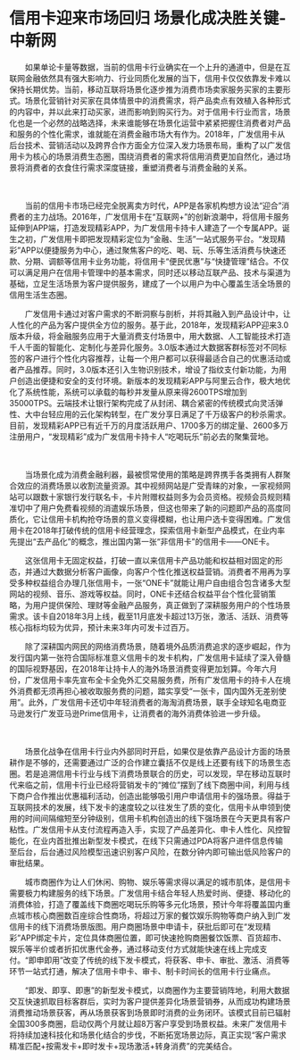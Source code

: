 # 信用卡迎来市场回归 场景化成决胜关键-中新网

　　如果单论卡量等数据，当前的信用卡行业确实在一个上升的通道中，但是在互联网金融依然具有强大影响力、行业同质化发展的当下，信用卡仅仅依靠发卡难以保持长期优势。当前，移动互联将场景化逐步推为消费市场卖家服务买家的主要形式。场景化营销针对买家在具体情景中的消费需求，将产品卖点有效植入各种形式的内容中，并以此来打动买家，进而影响到购买行为。对于信用卡行业而言，场景化也是一个必然的战略选择，未来谁能够在场景化运营中紧紧把握住消费者对产品和服务的个性化需求，谁就能在消费金融市场大有作为。2018年，广发信用卡从后台技术、营销活动以及跨界合作方面全方位深入发力场景布局，重构了以广发信用卡为核心的场景消费生态圈，围绕消费者的需求将信用消费更加自然化，通过场景将消费者的衣食住行需求深度链接，重塑消费者与消费金融的关系。

　　

　　当前的信用卡市场已经完全脱离卖方时代，APP是各家机构想方设法“迎合”消费者的主力战场。2016年，广发信用卡在“互联网+”的创新浪潮中，将信用卡服务延伸到APP端，打造发现精彩APP，为广发信用卡持卡人建造了一个专属APP。诞生之初，广发信用卡即把发现精彩定位为“金融、生活”一站式服务平台。“发现精彩”APP以便捷服务为中心，通过聚焦客户的吃、喝、玩、乐等生活消费与快速还款、分期、调额等信用卡业务功能，将信用卡“便民优惠”与“快捷管理”结合。不仅可以满足用户在信用卡管理中的基本需求，同时还以移动互联产品、技术与渠道为基础，立足生活场景为客户提供服务，建成了一个以用户为中心覆盖生活全场景的信用生活生态圈。

　　广发信用卡通过对客户需求的不断洞察与剖析，并将其融入到产品设计中，让人性化的产品为客户提供全方位的服务。基于此，2018年，发现精彩APP迎来3.0版本升级，将金融服务应用于大量消费支付场景中，用大数据、人工智能技术打造千人千面的智能化、定制化与差异化服务。3.0版本通过大数据客群标签对不同标签的客户进行个性化内容推荐，让每一个用户都可以获得最适合自己的优惠活动或者产品推荐。同时，3.0版本还引入生物识别技术，增设了指纹支付新功能，为用户创造出便捷和安全的支付环境。新版本的发现精彩APP与阿里云合作，极大地优化了系统性能，系统可以承载的每秒并发量从原来得2600TPS增加到35000TPS。云端技术让银行架构完成了从封闭、耦合紧密的传统模式向灵活弹性、大中台轻应用的云化架构转型，在广发分享日满足了千万级客户的秒杀需求。目前，发现精彩APP已有近千万的月度活跃用户、1700多万的绑定量、2600多万注册用户，“发现精彩”成为广发信用卡持卡人“吃喝玩乐”前必去的聚集营地。

　　

　　当场景化成为消费金融利器，最被惯常使用的策略是跨界携手各类拥有人群聚合效应的消费场景以收割流量资源。其中视频网站是广受青睐的对象，一家视频网站可以跟数十家银行发行联名卡，卡片附赠权益则多为会员资格。视频会员规则精准切中了用户免费看视频的消遣娱乐场景，但这也带来了新的问题即产品的高度同质化，它让信用卡机构抢夺场景的意义变得模糊，也让用户选卡变得困难。广发信用卡在2018年打破传统的信用卡经营理念，探索信用卡新型产品模式，在业内率先提出“去产品化”的概念，推出国内第一张“非信用卡”的信用卡——ONE卡。

　　这张信用卡无固定权益，打破一直以来信用卡产品功能和权益相对固定的形态，并通过大数据分析客户画像，向客户个性化推送权益营销。消费者不用再为享受多种权益组合办理几张信用卡，一张“ONE卡”就能让用户自由组合包含诸多大型网站的视频、音乐、游戏等权益。同时，ONE卡还结合权益平台个性化营销策略，为用户提供保险、理财等金融产品服务，真正做到了深耕服务用户的个性场景需求。该卡自2018年3月上线，截至11月底发卡超过13万张，激活、活跃、消费等核心指标均较为优异，预计未来3年内可发卡过百万。

　　除了深耕国内网民的网络消费场景，随着境外品质消费追求的逐步崛起，作为发行国内第一张符合国际标准意义信用卡的发卡机构，广发信用卡延续了深入骨髓的国际视野基因，在2018年让持卡人的海外场景消费变得更加划算。今年六月份，广发信用卡率先宣布全卡全免外汇交易服务费，所有广发信用卡的持卡人在境外消费都无须再担心被收取服务费的问题，踏实享受“一张卡，国内国外无差别使用”。此外，广发信用卡还切中年轻消费者的海淘消费场景，联手全球知名电商亚马逊发行广发亚马逊Prime信用卡，让消费者的海外消费体验进一步升级。

　　

　　场景化战争在信用卡行业内外部同时开启，如果仅是依靠产品设计方面的场景耕作是不够的，还需要通过广泛的合作建立囊括不仅是线上还要有线下的场景生态圈。若是追溯信用卡行业与线下消费场景联合的历史，可以发现，早在移动互联时代来临之前，信用卡行业已经将营销发卡的“摊位”摆到了线下商圈中间，利用与线下商户合作推出优惠福利活动，创造出能够吸引用户申请信用卡的强场景。得益于互联网技术的发展，线下发卡的速度较之以往发生了质的变化，信用卡从申领到使用的时间间隔缩短至分钟级别，信用卡机构创造出的线下强场景在今天更具有客户粘性。广发信用卡从支付流程再造入手，实现了产品差异化、申卡人性化、风控智能化，在业内首批推出新型发卡模式，在线下只需通过PDA将客户进件信息传输至后台，后台通过风险模型迅速识别客户风险，在数分钟内即可输出低风险客户的审批结果。

　　城市商圈作为让人们休闲、购物、娱乐等需求得以满足的城市肌体，是信用卡需要极力构建服务的线下场景。广发信用卡结合年轻人热爱时尚、便捷、移动化的消费体验，打造了覆盖线下商圈吃喝玩乐购等多元化场景，预计今年将覆盖国内重点城市核心商圈数百座综合性商场，将超过万家的餐饮娱乐购物等商户纳入到广发信用卡的线下消费场景版图。用户商圈场景中申请卡，获批后即可在“发现精彩”APP绑定卡片，定位具体商圈位置，即可快速抢购商圈餐饮饭票、百货超市、娱乐等半价或者折扣优惠代金券，通过移动支付方式就能快速在线上完成支付。“即申即用”改变了传统的线下发卡模式，将获客、申卡、审批、激活、消费等环节一站式打通，解决了信用卡申卡、审卡、制卡时间长的信用卡行业痛点。

　　“即发、即享、即惠”的新型发卡模式，以商圈作为主要营销阵地，利用大数据交互快速抓取目标客群后，实时为客户提供差异化场景营销券，从而成功构建场景消费推动场景获客，再从场景获客到场景即时消费的业务闭环。该模式目前已辐射全国300多商圈，启动仅两个月就让超8万客户享受到场景权益。未来广发信用卡将持续加速科技化和场景化结合的步伐，不断拓宽场景边际，真正实现“客户需求精准匹配+按需发卡+即时发卡+现场激活+转身消费”的完美结合。
